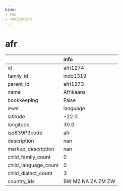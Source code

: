 ```yaml
---
hide:
- toc
- navigation
---
```

# afr
|                      | info              |
|:---------------------|:------------------|
| id                   | afri1274          |
| family_id            | indo1319          |
| parent_id            | afri1273          |
| name                 | Afrikaans         |
| bookkeeping          | False             |
| level                | language          |
| latitude             | -22.0             |
| longitude            | 30.0              |
| iso639P3code         | afr               |
| description          | nan               |
| markup_description   | nan               |
| child_family_count   | 0                 |
| child_language_count | 0                 |
| child_dialect_count  | 3                 |
| country_ids          | BW MZ NA ZA ZM ZW |